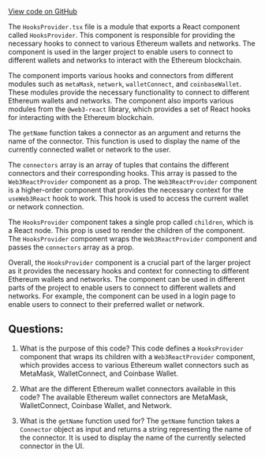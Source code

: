 [View code on GitHub](zoo-labs/zoo/blob/master/core/src/state/application/HooksProvider.tsx)

The `HooksProvider.tsx` file is a module that exports a React component called `HooksProvider`. This component is responsible for providing the necessary hooks to connect to various Ethereum wallets and networks. The component is used in the larger project to enable users to connect to different wallets and networks to interact with the Ethereum blockchain.

The component imports various hooks and connectors from different modules such as `metaMask`, `network`, `walletConnect`, and `coinbaseWallet`. These modules provide the necessary functionality to connect to different Ethereum wallets and networks. The component also imports various modules from the `@web3-react` library, which provides a set of React hooks for interacting with the Ethereum blockchain.

The `getName` function takes a connector as an argument and returns the name of the connector. This function is used to display the name of the currently connected wallet or network to the user.

The `connectors` array is an array of tuples that contains the different connectors and their corresponding hooks. This array is passed to the `Web3ReactProvider` component as a prop. The `Web3ReactProvider` component is a higher-order component that provides the necessary context for the `useWeb3React` hook to work. This hook is used to access the current wallet or network connection.

The `HooksProvider` component takes a single prop called `children`, which is a React node. This prop is used to render the children of the component. The `HooksProvider` component wraps the `Web3ReactProvider` component and passes the `connectors` array as a prop.

Overall, the `HooksProvider` component is a crucial part of the larger project as it provides the necessary hooks and context for connecting to different Ethereum wallets and networks. The component can be used in different parts of the project to enable users to connect to different wallets and networks. For example, the component can be used in a login page to enable users to connect to their preferred wallet or network.
## Questions: 
 1. What is the purpose of this code?
   This code defines a `HooksProvider` component that wraps its children with a `Web3ReactProvider` component, which provides access to various Ethereum wallet connectors such as MetaMask, WalletConnect, and Coinbase Wallet.

2. What are the different Ethereum wallet connectors available in this code?
   The available Ethereum wallet connectors are MetaMask, WalletConnect, Coinbase Wallet, and Network.

3. What is the `getName` function used for?
   The `getName` function takes a `Connector` object as input and returns a string representing the name of the connector. It is used to display the name of the currently selected connector in the UI.